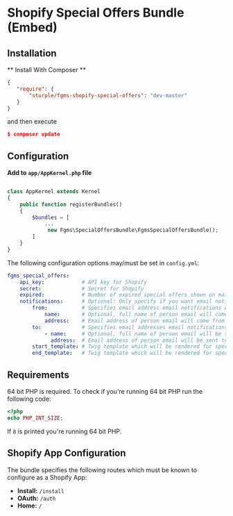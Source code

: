 # Shopify Special Offers Bundle (Embed)

## Installation

** Install With Composer **

```json
{
   "require": {
       "sturple/fgms-shopify-special-offers": "dev-master"
   }
}

```

and then execute

```json
$ composer update
```


## Configuration

**Add to ```app/AppKernel.php``` file**

```php

class AppKernel extends Kernel
{
    public function registerBundles()
    {
        $bundles = [
            ...
             new Fgms\SpecialOffersBundle\FgmsSpecialOffersBundle();
        ]
    }
}

```

The following configuration options may/must be set in `config.yml`:

```yaml
fgms_special_offers:
    api_key:            # API key for Shopify
    secret:             # Secret for Shopify
    expired:            # Number of expired special offers shown on main page of app
    notifications:      # Optional: Only specify if you want email notifications on sale started/ended
        from:           # Specifies email address email notifications will come from
            name:       # Optional, full name of person email will come from
            address:    # Email address of person email will come from
        to:             # Specifies email addresses email notifications will be sent to
            - name:     # Optional, full name of person email will be sent to
              address:  # Email address of person email will be sent to
        start_template: # Twig template which will be rendered for special offer started
        end_template:   # Twig template which will be rendered for special offer ended
```

## Requirements

64 bit PHP is required.  To check if you're running 64 bit PHP run the following code:

```php
<?php
echo PHP_INT_SIZE;
```

If `8` is printed you're running 64 bit PHP.

## Shopify App Configuration

The bundle specifies the following routes which must be known to configure as a Shopify App:

- **Install:** `/install`
- **OAuth:** `/auth`
- **Home:** `/`
